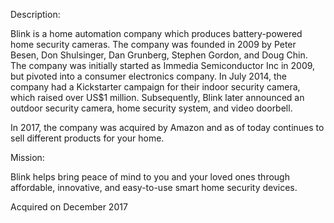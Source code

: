 Description:

Blink is a home automation company which produces battery-powered home security cameras. The company was founded in 2009 by Peter Besen, Don Shulsinger, Dan Grunberg, Stephen Gordon, and Doug Chin. The company was initially started as Immedia Semiconductor Inc in 2009, but pivoted into a consumer electronics company. In July 2014, the company had a Kickstarter campaign for their indoor security camera, which raised over US$1 million. Subsequently, Blink later announced an outdoor security camera, home security system, and video doorbell.

In 2017, the company was acquired by Amazon and as of today continues to sell different products for your home.

Mission:

Blink helps bring peace of mind to you and your loved ones through affordable, innovative, and easy-to-use smart home security devices. 

Acquired on December 2017